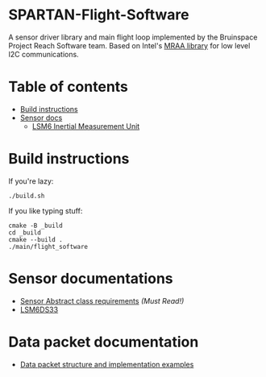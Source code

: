 # SPARTAN-Flight-Software

A sensor driver library and main flight loop implemented by the Bruinspace Project Reach Software team. Based on
Intel's [MRAA library](https://github.com/eclipse/mraa) for low level I2C communications.

Table of contents
=================

<!--ts-->
* [Build instructions](#build-instructions)
* [Sensor docs](#sensor-documentations)
    * [LSM6 Inertial Measurement Unit](spartan/src/docs/lsm6.md)
<!--te-->

# Build instructions

If you're lazy:

```shell
./build.sh
```

If you like typing stuff:
```shell
cmake -B _build
cd _build
cmake --build .
./main/flight_software
```

# Sensor documentations
* [Sensor Abstract class requirements](docs/sensor.md) *(Must Read!)*
* [LSM6DS33](docs/lsm6.md)

# Data packet documentation
* [Data packet structure and implementation examples](docs/dp.md)
